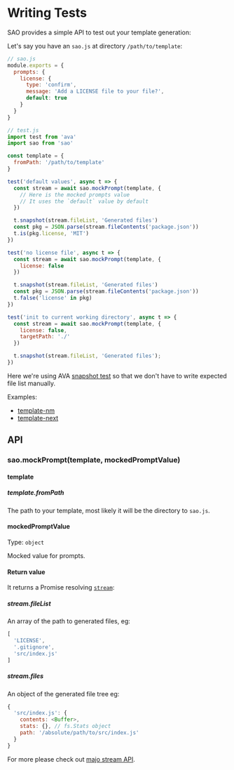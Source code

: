 # Writing Tests

SAO provides a simple API to test out your template generation:

Let's say you have an `sao.js` at directory `/path/to/template`:

```js
// sao.js
module.exports = {
  prompts: {
    license: {
      type: 'confirm',
      message: 'Add a LICENSE file to your file?',
      default: true
    }
  }
}
```

```js
// test.js
import test from 'ava'
import sao from 'sao'

const template = {
  fromPath: '/path/to/template'
}

test('default values', async t => {
  const stream = await sao.mockPrompt(template, {
    // Here is the mocked prompts value
    // It uses the `default` value by default
  })

  t.snapshot(stream.fileList, 'Generated files')
  const pkg = JSON.parse(stream.fileContents('package.json'))
  t.is(pkg.license, 'MIT')
})

test('no license file', async t => {
  const stream = await sao.mockPrompt(template, {
    license: false
  })

  t.snapshot(stream.fileList, 'Generated files')
  const pkg = JSON.parse(stream.fileContents('package.json'))
  t.false('license' in pkg)
})

test('init to current working directory', async t => {
  const stream = await sao.mockPrompt(template, {
    license: false,
    targetPath: './'
  })

  t.snapshot(stream.fileList, 'Generated files');
})
```

Here we're using AVA [snapshot test](https://github.com/avajs/ava#snapshot-testing) so that we don't have to write expected file list manually.

Examples:

- [template-nm](https://github.com/egoist/template-nm/blob/master/test/test.js)
- [template-next](https://github.com/egoist/template-next/blob/master/test/test.js)

## API

### sao.mockPrompt(template, mockedPromptValue)

#### template

##### template.fromPath

The path to your template, most likely it will be the directory to `sao.js`.

#### mockedPromptValue

Type: `object`

Mocked value for prompts.

#### Return value

It returns a Promise resolving [`stream`](https://github.com/egoist/majo/blob/master/docs/api.md):

##### stream.fileList

An array of the path to generated files, eg:

```js
[
  'LICENSE',
  '.gitignore',
  'src/index.js'
]
```

##### stream.files

An object of the generated file tree eg:

```js
{
  'src/index.js': {
    contents: <Buffer>,
    stats: {}, // fs.Stats object
    path: '/absolute/path/to/src/index.js'
  }
}
```

For more please check out [majo stream API](https://github.com/egoist/majo/blob/master/docs/api.md).
